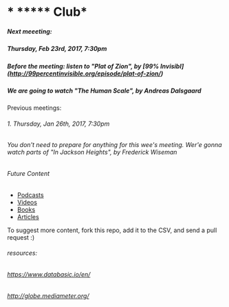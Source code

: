 # * ***** Club*
##### Next meeeting: 
##### Thursday, Feb 23rd, 2017, 7:30pm
##### Before the meeting: listen to "Plat of Zion", by [99% Invisibl] (http://99percentinvisible.org/episode/plat-of-zion/)
##### We are going to watch "The Human Scale", by Andreas Dalsgaard

Previous meetings: 
###### 1. Thursday, Jan 26th, 2017, 7:30pm
###### You don't need to prepare for anything for this wee's meeting. Wer'e gonna watch parts of "In Jackson Heights", by Frederick Wiseman 


###### *Future Content*

* [Podcasts](podcasts.csv)
* [Videos](videos.csv)
* [Books](books.csv)
* [Articles](articles.csv)

To suggest more content, fork this repo, add it to the CSV, and send
a pull request :)

###### resources:
###### https://www.databasic.io/en/
###### http://globe.mediameter.org/
